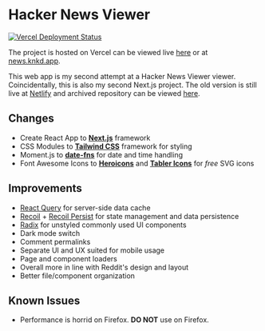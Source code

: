 # Hacker News Viewer

[![Vercel Deployment Status](https://therealsujitk-vercel-badge.vercel.app/?app=recon-hackernews)](https://news.knkd.app/)

The project is hosted on Vercel can be viewed live [here](https://recon-hackernews.vercel.app/) or at [news.knkd.app](https://news.knkd.app/).

This web app is my second attempt at a Hacker News Viewer viewer. Coincidentally, this is also my second Next.js project. The old version is still live at [Netlify](https://old.news.knkd.app/) and archived repository can be viewed [here](https://github.com/rendoruiz/reactjs-hackernews).

## Changes

- Create React App to **[Next.js](https://nextjs.org/)** framework
- CSS Modules to **[Tailwind CSS](https://tailwindcss.com/)** framework for styling
- Moment.js to **[date-fns](https://date-fns.org/)** for date and time handling
- Font Awesome Icons to **[Heroicons](https://heroicons.dev/)** and **[Tabler Icons](https://tablericons.com/)** for *free* SVG icons


## Improvements

- [React Query](https://react-query.tanstack.com/) for server-side data cache
- [Recoil](https://recoiljs.org/) + [Recoil Persist](https://github.com/polemius/recoil-persist) for state management and data persistence
- [Radix](https://www.radix-ui.com/) for unstyled commonly used UI components
- Dark mode switch
- Comment permalinks
- Separate UI and UX suited for mobile usage
- Page and component loaders
- Overall more in line with Reddit's design and layout
- Better file/component organization

## Known Issues

- Performance is horrid on Firefox. **DO NOT** use on Firefox.
